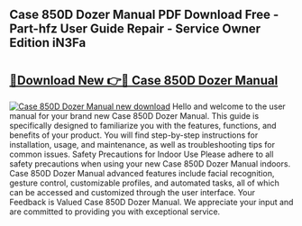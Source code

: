 ## Case 850D Dozer Manual PDF Download Free - Part-hfz User Guide Repair - Service Owner Edition iN3Fa

# <h2><a href="http://bc54399.oget.top/?id=Case+850D+Dozer+Manual">🔗Download New 👉🔴 Case 850D Dozer Manual</a></h2>

[![Case 850D Dozer Manual new download](https://i.imgur.com/5g1atiW.png)](http://bc54399.oget.top/?id=Case+850D+Dozer+Manual)
Hello and welcome to the user manual for your brand new Case 850D Dozer Manual. This guide is specifically designed to familiarize you with the features, functions, and benefits of your product. You will find step-by-step instructions for installation, usage, and maintenance, as well as troubleshooting tips for common issues. Safety Precautions for Indoor Use Please adhere to all safety precautions when using your new Case 850D Dozer Manual indoors. Case 850D Dozer Manual advanced features include facial recognition, gesture control, customizable profiles, and automated tasks, all of which can be accessed and customized through the user interface. Your Feedback is Valued Case 850D Dozer Manual. We appreciate your input and are committed to providing you with exceptional service.
